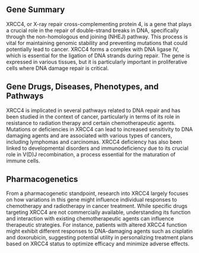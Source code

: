 ## Gene Summary
XRCC4, or X-ray repair cross-complementing protein 4, is a gene that plays a crucial role in the repair of double-strand breaks in DNA, specifically through the non-homologous end joining (NHEJ) pathway. This process is vital for maintaining genomic stability and preventing mutations that could potentially lead to cancer. XRCC4 forms a complex with DNA ligase IV, which is essential for the ligation of DNA strands during repair. The gene is expressed in various tissues, but it is particularly important in proliferative cells where DNA damage repair is critical.

## Gene Drugs, Diseases, Phenotypes, and Pathways
XRCC4 is implicated in several pathways related to DNA repair and has been studied in the context of cancer, particularly in terms of its role in resistance to radiation therapy and certain chemotherapeutic agents. Mutations or deficiencies in XRCC4 can lead to increased sensitivity to DNA damaging agents and are associated with various types of cancers, including lymphomas and carcinomas. XRCC4 deficiency has also been linked to developmental disorders and immunodeficiency due to its crucial role in V(D)J recombination, a process essential for the maturation of immune cells.

## Pharmacogenetics
From a pharmacogenetic standpoint, research into XRCC4 largely focuses on how variations in this gene might influence individual responses to chemotherapy and radiotherapy in cancer treatment. While specific drugs targeting XRCC4 are not commercially available, understanding its function and interaction with existing chemotherapeutic agents can influence therapeutic strategies. For instance, patients with altered XRCC4 function might exhibit different responses to DNA-damaging agents such as cisplatin and doxorubicin, suggesting potential utility in personalizing treatment plans based on XRCC4 status to optimize efficacy and minimize adverse effects.